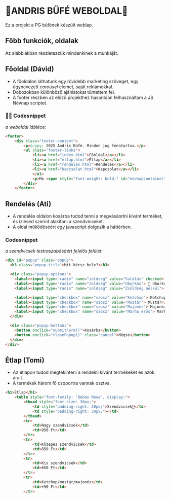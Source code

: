 # 🥪ANDRIS BÜFÉ WEBOLDAL🥪
Ez a projekt a PG büfének készült weblap.
## Főbb funkciók, oldalak
Az alábbiakban részletezzük mindenkinek a munkáját.
## Főoldal (Dávid)
- A főoldalon láthatunk egy rövidebb marketing szöveget, egy úgynevezett *carousel* elemet, saját reklámokkal. 
- Dobozokban különböző ajánlatokat tüntettem fel. 
- A footer részben az előző projekthez hasonlóan felhasználtam a JS Névnap scriptet.

### 👨‍💻 Codesnippet
*a weboldal lábléce:*
```html
<footer>
    <div class="footer-content">
        <p>&copy; 2025 Andris Büfé. Minden jog fenntartva.</p>
        <ul class="footer-links">
            <li><a href="index.html">Főoldal</a></li>
            <li><a href="etlap.html">Étlap</a></li>
            <li><a href="rendeles.html">Rendelés</a></li>
            <li><a href="kapcsolat.html">Kapcsolat</a></li>
            </ul>
            <p>Ma <span style="font-weight: bold;" id="nevnapcontainer"></span> ünnepli névnapját.</p>
        </div>
    </footer>
```

## Rendelés (Ati)
- A rendelés oldalon kosárba tudod tenni a megvásáorlni kívánt terméket, és ízlésed szerint alakítani a szendvicseket.
- A oldal működéséért egy javascript dolgozik a háttérben.

### Codesnippet
*a szendvicsek testraszabásáért felelős felület:*
```html
<div id="popup" class="popup">
  <h3 class="popup-title">Mit kérsz bele?</h3>

  <div class="popup-options">
    <label><input type="radio" name="zoldseg" value="Salátás" checked> 🥬 Salátás</label>
    <label><input type="radio" name="zoldseg" value="Uborkás"> 🥒 Uborkás</label>
    <label><input type="radio" name="zoldseg" value="Zsöldség nélkül"> Zsöldség nélkül</label>

    <label><input type="checkbox" name="szosz" value="Ketchup"> Ketchup</label>
    <label><input type="checkbox" name="szosz" value="Mustár"> Mustár</label>
    <label><input type="checkbox" name="szosz" value="Majonéz"> Majonéz</label>
    <label><input type="checkbox" name="szosz" value="Marha erős"> Marha erős</label>
  </div>

  <div class="popup-buttons">
    <button onclick="submitForm()">Kosárba</button>
    <button onclick="closePopup()" class="cancel">Mégse</button>
  </div>
</div>
```

## Étlap (Tomi)
- Az étlapon tudod megtekinteni a rendelni kívánt termékeket és azok árait.
- A termékek három fő csoportra vannak osztva.
```html
<h1>Étlap</h1>
    <table style="font-family: 'Bebas Neue', display;">
        <thead style="font-size: 30px;">
            <td style="padding-right: 30px;">Szendvicsek🍔</td>
            <td style="padding-right: 30px;"></td>
        </thead>
        <tr>
            <td>Nagy szendvicsek</td>
            <td>950 Ft</td>
        </tr>
        <tr>
            <td>Közepes szendvicsek</td>
            <td>850 Ft</td>
        </tr>
        <tr>
            <td>Kis szendvicsek</td>
            <td>650 Ft</td>
        </tr>
        <tr>
            <td>Ketchup/mustár/majonéz</td>
            <td>+50 Ft</td>
        </tr>
```


